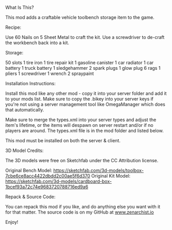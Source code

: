 What Is This?

This mod adds a craftable vehicle toolbench storage item to the game.

Recipe:

Use 60 Nails on 5 Sheet Metal to craft the kit. Use a screwdriver to de-craft the workbench back into a kit.

Storage:

50 slots
1 tire iron
1 tire repair kit
1 gasoline canister
1 car radiator
1 car battery
1 truck battery
1 sledgehammer
2 spark plugs
1 glow plug
6 rags
1 pliers
1 screwdriver
1 wrench
2 spraypaint

Installation Instructions:

Install this mod like any other mod - copy it into your server folder and add it to your mods list. Make sure to copy the .bikey into your server keys if you're not using a server management tool like OmegaManager which does that automatically.

Make sure to merge the types.xml into your server types and adjust the item's lifetime, or the items will despawn on server restart and/or if no players are around. The types.xml file is in the mod folder and listed below.

This mod must be installed on both the server & client.

3D Model Credits:

The 3D models were free on Sketchfab under the CC Attribution license.

Original Bench Model: https://sketchfab.com/3d-models/toolbox-7cbe6ce8acc4422dbdd2c00ae5f6d370
Original Kit Model: https://sketchfab.com/3d-models/cardboard-box-1bcef93a72c74e9683720788716ed9a6

Repack & Source Code:

You can repack this mod if you like, and do anything else you want with it for that matter. The source code is on my GitHub at www.zenarchist.io

Enjoy!
